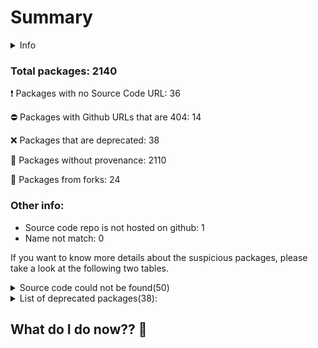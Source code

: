 # Summary
<details>
    <summary>Info</summary>
Dirty-waters has analyzed your project dependencies and have found different categories for each of them:
- ⚠️⚠️⚠️ : severe
- ⚠️⚠️: moderate
- ⚠️: precaution
</details>

### Total packages: 2140

:heavy_exclamation_mark: Packages with no Source Code URL: 36

:no_entry:  Packages with Github URLs that are 404: 14

:x: Packages that are deprecated: 38

:black_square_button: Packages without provenance: 2110


:cactus: Packages from forks: 24

### Other info:
- Source code repo is not hosted on github: 1
- Name not match: 0

If you want to know more details about the suspicious packages, please take a look at the following two tables.

<details> <summary>Source code could not be found(50)</summary>  
    ## :heavy_exclamation_mark: :no_entry: Source code could not be found(50):

|   index | package_name                               | github_url                                                            | github_exists   |
|--------:|:-------------------------------------------|:----------------------------------------------------------------------|:----------------|
|       1 | @gnosis.pm/mock-contract@4.0.0             | No_repo_info_found                                                    |                 |
|       2 | @keystonehq/bc-ur-registry-eth@0.11.4      | No_repo_info_found                                                    |                 |
|       3 | @keystonehq/eth-keyring@0.14.4             | No_repo_info_found                                                    |                 |
|       4 | @motionone/animation@10.16.3               | No_repo_info_found                                                    |                 |
|       5 | @motionone/dom@10.16.4                     | No_repo_info_found                                                    |                 |
|       6 | @motionone/easing@10.16.3                  | No_repo_info_found                                                    |                 |
|       7 | @motionone/generators@10.16.4              | No_repo_info_found                                                    |                 |
|       8 | @motionone/svelte@10.16.4                  | No_repo_info_found                                                    |                 |
|       9 | @motionone/types@10.16.3                   | No_repo_info_found                                                    |                 |
|      10 | @motionone/utils@10.16.3                   | No_repo_info_found                                                    |                 |
|      11 | @motionone/vue@10.16.4                     | No_repo_info_found                                                    |                 |
|      12 | @toruslabs/rss-client@1.5.0                | No_repo_info_found                                                    |                 |
|      13 | @toruslabs/tss-client@1.7.1                | No_repo_info_found                                                    |                 |
|      14 | @toruslabs/tss-lib@1.7.1                   | No_repo_info_found                                                    |                 |
|      15 | @trezor/analytics@1.0.8                    | No_repo_info_found                                                    |                 |
|      16 | @trezor/blockchain-link-types@1.0.6        | No_repo_info_found                                                    |                 |
|      17 | @trezor/blockchain-link-utils@1.0.7        | No_repo_info_found                                                    |                 |
|      18 | @trezor/connect-analytics@1.0.7            | No_repo_info_found                                                    |                 |
|      19 | @walletconnect/auth-client@2.1.2           | No_repo_info_found                                                    |                 |
|      20 | @walletconnect/core@2.11.0                 | No_repo_info_found                                                    |                 |
|      21 | @walletconnect/core@2.11.1                 | No_repo_info_found                                                    |                 |
|      22 | @walletconnect/sign-client@2.11.0          | No_repo_info_found                                                    |                 |
|      23 | @walletconnect/sign-client@2.11.1          | No_repo_info_found                                                    |                 |
|      24 | @walletconnect/types@2.11.0                | No_repo_info_found                                                    |                 |
|      25 | @walletconnect/types@2.11.1                | No_repo_info_found                                                    |                 |
|      26 | @walletconnect/utils@2.11.0                | No_repo_info_found                                                    |                 |
|      27 | @walletconnect/utils@2.11.1                | No_repo_info_found                                                    |                 |
|      28 | @walletconnect/web3wallet@1.10.1           | No_repo_info_found                                                    |                 |
|      29 | async-eventemitter@0.2.4                   | No_repo_info_found                                                    |                 |
|      30 | client-only@0.0.1                          | No_repo_info_found                                                    |                 |
|      31 | ethereum-protocol@1.0.1                    | No_repo_info_found                                                    |                 |
|      32 | eyes@0.1.8                                 | No_repo_info_found                                                    |                 |
|      33 | micro-ftch@0.3.1                           | No_repo_info_found                                                    |                 |
|      34 | motion@10.16.2                             | No_repo_info_found                                                    |                 |
|      35 | pinkie@2.0.4                               | No_repo_info_found                                                    |                 |
|      36 | safe-event-emitter@1.0.1                   | No_repo_info_found                                                    |                 |
|      37 | @spindl-xyz/attribution-lite@1.4.0         | https://github.com/spindl-xyz/sdk                                     | False           |
|      38 | @toruslabs/base-controllers@2.9.0          | https://github.com/torusresearch/controllers                          | False           |
|      39 | @toruslabs/base-controllers@4.5.2          | https://github.com/torusresearch/controllers                          | False           |
|      40 | @toruslabs/base-session-manager@3.0.0      | https://github.com/torusresearch/session-manager-web                  | False           |
|      41 | @toruslabs/openlogin-session-manager@3.0.0 | https://github.com/torusresearch/session-manager-web                  | False           |
|      42 | bn.js@4.12.0                               | https://github.com/github.com:indutny/bn.js                           | False           |
|      43 | concat-map@0.0.1                           | https://github.com/substack/node-concat-map                           | False           |
|      44 | eslint-plugin-no-only-tests@3.1.0          | https://github.com/github.com:levibuzolic/eslint-plugin-no-only-tests | False           |
|      45 | html-tokenize@2.0.1                        | https://github.com/substack/html-tokenize                             | False           |
|      46 | mkdirp@0.5.6                               | https://github.com/substack/node-mkdirp                               | False           |
|      47 | process-warning@1.0.0                      | https://github.com/fastify/processs-warning                           | False           |
|      48 | qr.js@0.0.0                                | https://github.com/shtylman/qr.js                                     | False           |
|      49 | text-table@0.2.0                           | https://github.com/substack/text-table                                | False           |
|      50 | url-set-query@1.0.0                        | https://github.com/mattdesl/url-set-query                             | False           |

</details>

<details> <summary> List of deprecated packages(38):</summary>
    
| package_name                                 | deprecated_in_version   | provenance_in_version   | all_deprecated   | github_url                                              | github_exists   | github_redirected   | archived   | is_fork   | open_issues_count   | is_match   |
|:---------------------------------------------|:------------------------|:------------------------|:-----------------|:--------------------------------------------------------|:----------------|:--------------------|:-----------|:----------|:--------------------|:-----------|
| @firebase/firestore@4.3.0                    | True                    | False                   | False            | https://github.com/firebase/firebase-js-sdk             | True            | False               | False      | False     | 632                 |            |
| @ledgerhq/hw-transport-u2f@5.36.0-deprecated | True                    | False                   | False            | https://github.com/ledgerhq/ledgerjs                    | True            | False               | True       | False     | 124                 |            |
| @motionone/vue@10.16.4                       | True                    | False                   | True             | No_repo_info_found                                      |                 |                     |            |           | -                   |            |
| @safe-global/safe-core-sdk@3.3.5             | True                    | False                   | True             | https://github.com/safe-global/safe-core-sdk            | True            | False               | False      | False     | 71                  |            |
| @safe-global/safe-ethers-lib@1.9.4           | True                    | False                   | True             | https://github.com/safe-global/safe-core-sdk            | True            | False               | False      | False     | 71                  |            |
| @toruslabs/openlogin-jrpc@2.13.0             | True                    | False                   | False            | https://github.com/torusresearch/openloginsdk           | True            | False               | False      | False     | 10                  |            |
| @toruslabs/openlogin-utils@2.13.0            | True                    | False                   | False            | https://github.com/torusresearch/openloginsdk           | True            | False               | False      | False     | 10                  |            |
| @truffle/hdwallet-provider@2.1.15            | True                    | False                   | True             | https://github.com/trufflesuite/truffle                 | True            | False               | True       | False     | 528                 |            |
| @truffle/hdwallet@0.1.4                      | True                    | False                   | True             | https://github.com/trufflesuite/truffle                 | True            | False               | True       | False     | 528                 |            |
| @walletconnect/types@1.8.0                   | True                    | False                   | False            | https://github.com/walletconnect/walletconnect-monorepo | True            | False               | False      | False     | 47                  |            |
| abab@2.0.6                                   | True                    | False                   | True             | https://github.com/jsdom/abab                           | True            | False               | True       | False     | 0                   |            |
| cids@0.7.5                                   | True                    | False                   | True             | https://github.com/multiformats/js-cid                  | True            | False               | True       | False     | 17                  |            |
| domexception@1.0.1                           | True                    | False                   | True             | https://github.com/jsdom/domexception                   | True            | False               | True       | False     | 0                   |            |
| domexception@4.0.0                           | True                    | False                   | True             | https://github.com/jsdom/domexception                   | True            | False               | True       | False     | 0                   |            |
| eth-json-rpc-infura@5.1.0                    | True                    | False                   | True             | https://github.com/metamask/eth-json-rpc-infura         | True            | False               | False      | False     | 9                   |            |
| eth-sig-util@1.4.2                           | True                    | False                   | True             | https://github.com/flyswatter/eth-sig-util              | True            | True                | False      | False     | 34                  |            |
| ethereumjs-block@1.7.1                       | True                    | False                   | True             | https://github.com/ethereumjs/ethereumjs-block          | True            | False               | True       | False     | 0                   |            |
| ethereumjs-block@2.2.2                       | True                    | False                   | True             | https://github.com/ethereumjs/ethereumjs-block          | True            | False               | True       | False     | 0                   |            |
| ethereumjs-common@1.5.2                      | True                    | False                   | True             | https://github.com/ethereumjs/ethereumjs-common         | True            | False               | True       | False     | 0                   |            |
| ethereumjs-tx@1.3.7                          | True                    | False                   | True             | https://github.com/ethereumjs/ethereumjs-tx             | True            | False               | True       | False     | 0                   |            |
| ethereumjs-tx@2.1.2                          | True                    | False                   | True             | https://github.com/ethereumjs/ethereumjs-tx             | True            | False               | True       | False     | 0                   |            |
| ethereumjs-vm@2.6.0                          | True                    | False                   | False            | https://github.com/ethereumjs/ethereumjs-vm             | True            | True                | False      | False     | 134                 |            |
| har-validator@5.1.5                          | True                    | False                   | True             | https://github.com/ahmadnassri/node-har-validator       | True            | False               | False      | False     | 13                  |            |
| mkdirp-promise@5.0.1                         | True                    | False                   | True             | https://github.com/ahmadnassri/mkdirp-promise           | True            | False               | True       | False     | 2                   |            |
| multibase@0.6.1                              | True                    | False                   | True             | https://github.com/multiformats/js-multibase            | True            | False               | True       | False     | 3                   |            |
| multibase@0.7.0                              | True                    | False                   | True             | https://github.com/multiformats/js-multibase            | True            | False               | True       | False     | 3                   |            |
| multicodec@0.5.7                             | True                    | False                   | True             | https://github.com/multiformats/js-multicodec           | True            | False               | False      | False     | 3                   |            |
| multicodec@1.0.4                             | True                    | False                   | True             | https://github.com/multiformats/js-multicodec           | True            | False               | False      | False     | 3                   |            |
| qs@6.10.5                                    | True                    | False                   | False            | https://github.com/ljharb/qs                            | True            | False               | False      | False     | 74                  |            |
| request@2.88.2                               | True                    | False                   | True             | https://github.com/request/request                      | True            | False               | False      | False     | 126                 |            |
| ripple-lib@1.10.1                            | True                    | False                   | True             | https://github.com/xrplf/xrpl.js                        | True            | False               | False      | False     | 70                  |            |
| rollup-plugin-terser@7.0.2                   | True                    | False                   | True             | https://github.com/trysound/rollup-plugin-terser        | True            | False               | True       | False     | 25                  |            |
| safe-event-emitter@1.0.1                     | True                    | False                   | True             | No_repo_info_found                                      |                 |                     |            |           | -                   |            |
| sourcemap-codec@1.4.8                        | True                    | False                   | True             | https://github.com/rich-harris/sourcemap-codec          | True            | False               | True       | False     | 7                   |            |
| stable@0.1.8                                 | True                    | False                   | True             | https://github.com/two-screen/stable                    | True            | False               | True       | False     | 0                   |            |
| uuid@3.4.0                                   | True                    | False                   | False            | https://github.com/uuidjs/uuid                          | True            | False               | False      | False     | 13                  |            |
| workbox-google-analytics@7.0.0               | True                    | False                   | True             | https://github.com/googlechrome/workbox                 | True            | False               | False      | False     | 235                 |            |
| zksync-web3@0.14.4                           | True                    | False                   | True             | https://github.com/zksync-sdk/zksync2-js                | True            | False               | False      | False     | 6                   |            |

</details>

## What do I do now?? 👻
